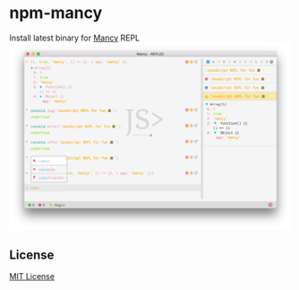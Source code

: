# npm-mancy
Install latest binary for [Mancy](http://mancy-re.pl) REPL
<img src="images/mancy.png">

## License
[MIT License](https://github.com/princejwesley/npm-mancy/blob/master/LICENSE)
